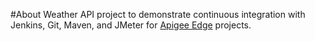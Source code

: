 #About
Weather API project to demonstrate continuous integration with Jenkins, Git, Maven, and JMeter for [Apigee Edge](http://apigee.com/about/products/apis/edge-secure-enterprise-apis/ "Apigee About")  projects.
